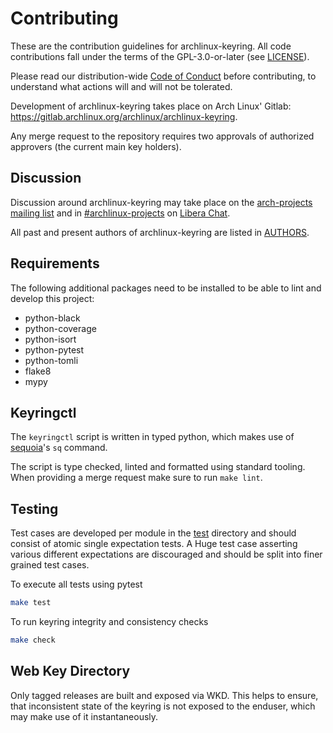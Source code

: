 # Contributing

These are the contribution guidelines for archlinux-keyring.
All code contributions fall under the terms of the GPL-3.0-or-later (see
[LICENSE](LICENSE)).

Please read our distribution-wide [Code of
Conduct](https://terms.archlinux.org/docs/code-of-conduct/) before
contributing, to understand what actions will and will not be tolerated.

Development of archlinux-keyring takes place on Arch Linux' Gitlab:
https://gitlab.archlinux.org/archlinux/archlinux-keyring.

Any merge request to the repository requires two approvals of authorized
approvers (the current main key holders).

## Discussion

Discussion around archlinux-keyring may take place on the [arch-projects
mailing list](https://lists.archlinux.org/listinfo/arch-projects) and in
[#archlinux-projects](ircs://irc.libera.chat/archlinux-projects) on [Libera
Chat](https://libera.chat/).

All past and present authors of archlinux-keyring are listed in
[AUTHORS](AUTHORS.md).

## Requirements

The following additional packages need to be installed to be able to lint
and develop this project:

* python-black
* python-coverage
* python-isort
* python-pytest
* python-tomli
* flake8
* mypy

## Keyringctl

The `keyringctl` script is written in typed python, which makes use of
[sequoia](https://sequoia-pgp.org/)'s `sq` command.

The script is type checked, linted and formatted using standard tooling.
When providing a merge request make sure to run `make lint`.

## Testing

Test cases are developed per module in the [test](test) directory and should
consist of atomic single expectation tests. A Huge test case asserting various
different expectations are discouraged and should be split into finer grained
test cases.

To execute all tests using pytest
```bash
make test
```

To run keyring integrity and consistency checks
```bash
make check
```

## Web Key Directory

Only tagged releases are built and exposed via WKD. This helps to ensure, that
inconsistent state of the keyring is not exposed to the enduser, which may make
use of it instantaneously.
